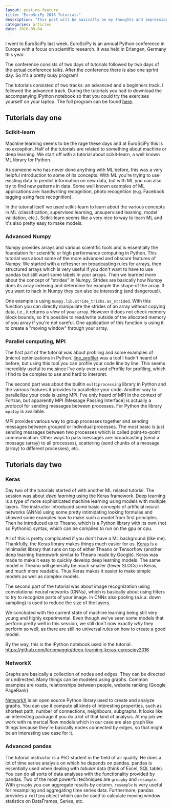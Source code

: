 ```yaml
---
layout: post-no-feature
title: "EuroSciPy 2016 Tutorials"
description: "This post will be basically be my thoughts and impressions of the the first two days of EuroSciPy, plus a bunch of summaries of all the tutorials in those two days."
categories: articles
date: 2016-09-04
---
```


I went to EuroSciPy last week. EuroSciPy is an annual Python conference in
Europe with a focus on scientific research. It was held in Erlangen, Germany
this year.

The conference consists of two days of tutorials followed by two days of
the actual conference talks. After the conference there is also one sprint
day. So it's a pretty busy program!

The tutorials consisted of two tracks: an advanced and a beginners track.
I followed the advanced track. During the tutorials you had to download
the accompanying IPython notebook so that you could try the exercises yourself
on your laptop. The full program can be found
[here](https://www.euroscipy.org/2016/program/).

## Tutorials day one

### Scikit-learn

Machine learning seems to be the rage these days and at EuroSciPy this is no
exception. Half of the tutorials are related to something about machine or
deep learning. We start off with a tutorial about scikit-learn, a well
known ML library for Python.

As someone who has never done anything with ML before, this was a very helpful
introduction to some of its concepts. With ML you're trying to use existing
data to predict information on new data, but with ML you can also try to find
new patterns in data. Some well known examples of ML applications are:
handwriting recognition, photo recognition (e.g. Facebook tagging using face
recognition).

In the tutorial itself we used scikit-learn to learn about the various
concepts in ML (classification, supervised learning, unsupervised learning,
model validation, etc.). Scikit-learn seems like a very nice to way to learn
ML and it's also pretty easy to make models.

### Advanced Numpy

Numpy provides arrays and various scientific tools and is essentially the
foundation for scientific or high performance computing in Python. This
tutorial was about some of the more advanced and obscure features of Numpy.
We started with a refresher on broadcasting rules for arrays, then structured
arrays which is very useful if you don't want to have to use pandas but still
want some labels in your arrays. Then we learned more about the concept of
"strides" in Numpy. Strides are basically how Numpy does its array indexing
and determine for example the shape of the array. If you want to hack in
Numpy they can also be interesting (and dangerous!).

One example is using `numpy.lib.stride_tricks.as_strided`. With this
function you can directly manipulate the strides of an array without copying
data, i.e., it returns a *view* of your array. However it does not check
memory block bounds, so it's possible to read/write outside of the allocated
memory of you array if you're not careful. One application of this function is
using it to create a "moving window" through your array.

### Parallel computing, MPI

The first part of the tutorial was about profiling and some examples of (micro)
optimizations in Python. [line_profiler][line_profiler] was a tool I hadn't
heard of before, but using this tool you can profile your code line by line.
This seems incredibly useful to me since I've only ever used cProfile for
profiling, which I find to be complex to use and hard to interpret.

The second part was about the builtin `multiprocessing` library in Python and
the various features it provides to parallelize your code. Another way to
parallellize your code is using MPI. I've only heard of MPI in the context
of Fortran, but apparently MPI (Message Passing Interface) is actually a
*protocol* for sending messages between processes. For Python the library
`mpi4py` is available.

MPI provides various way to group processes together and sending messages
between grouped or individual processes. The most basic is just sending
messages between two processes which is called point-to-point communication.
Other ways to pass messages are: broadcasting (send a message (array) to all
processes), scattering (send chunks of a message (array) to different
processes), etc.

[line_profiler]: https://github.com/rkern/line_profiler

## Tutorials day two

### Keras

Day two of the tutorials started of with another ML related tutorial. The
session was about *deep learning* using the Keras framework. Deep learning
is a type of more sophisticated machine learning using models with multiple
layers. The instructor introduced some basic concepts of artificial neural
networks (ANNs) using some pretty intimidating looking formulas and showed
some examples how to make such a model from first principles. Then he
introduced us to Theano, which is a Python library with its own (not so
Pythonic) syntax, which can be compiled to run on the gpu or cpu.

All of this is pretty complicated if you don't have a ML background (like me).
Thankfully, the Keras library makes things much easier for us. [Keras][keras]
is a minimalist library that runs on top of either Theano or Tensorflow
(another deep learning framework similar to Theano made by Google). Keras
was made to make it easy to quickly develop deep learning models. The same
model in Theano will generally be much smaller (fewer SLOCs) in Keras, and
much more readable. Thus Keras makes it easier to make simple models as well
as complex models.

The second part of the tutorial was about image recognization using
convolutional neural networks (CNNs), which is basically about using filters
to try to recognize parts of your image. In CNNs also pooling (a.k.a. down
sampling) is used to reduce the size of the layers.

<!--- more stuff here -->

We concluded with the current state of machine learning being still very
young and highly experimental. Even though we've seen some models that
perform pretty well in this session, we still don't now exactly *why* they
perform so well, as there are still no universal rules on how to create a good
model.

By the way, this is the IPython notebook used in the tutorial:
https://github.com/leriomaggio/deep-learning-keras-euroscipy2016

[keras]: https://keras.io/

### NetworkX

Graphs are basically a collection of nodes and edges. They can be directed
or undirected. Many things can be modeled using graphs. Common examples are
roads, relationships between people, website ranking (Google PageRank).

[NetworkX][networkx] is an open source Python library used to create and
analyze graphs. You can use it compute all kinds of interesting properties,
such as shortest path, number of connections, neighbours, subgraphs. It looks
like an interesting package if you do a lot of that kind of analysis. At my
job we work with numerical flow models which in our case are also graph like
things because they're basically nodes connected by edges, so that might be
an interesting use case for it.

[networkx]: https://networkx.github.io/

### Advanced pandas

The tutorial instructor is a PhD student in the field of air quality. He does
a lot of time series analysis on which he depends on pandas. pandas is
essentially used when dealing with *tabular* data (think of Excel, SQL table).
You can do all sorts of data analyses with the functionality provided by
pandas. Two of the most powerful techniques are ``groupby`` and ``resample``.
With ``groupby`` you can aggregate results by column. `resample` is very
useful for resampling and aggregating time series data. Furthermore, pandas
provides a `rolling` object which can be used to calculate moving window
statistics on DataFrames, Series, etc.

